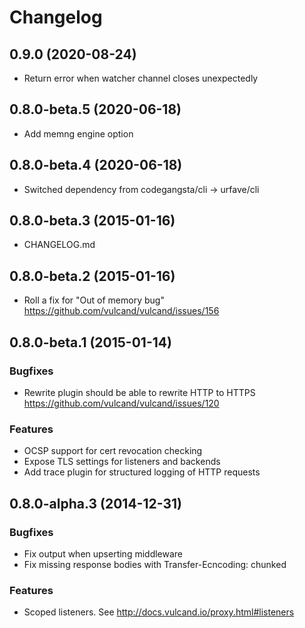 # Changelog

## 0.9.0 (2020-08-24)
* Return error when watcher channel closes unexpectedly

## 0.8.0-beta.5 (2020-06-18)

* Add memng engine option

## 0.8.0-beta.4 (2020-06-18)

* Switched dependency from codegangsta/cli -> urfave/cli

## 0.8.0-beta.3 (2015-01-16)

* CHANGELOG.md

## 0.8.0-beta.2 (2015-01-16)

* Roll a fix for "Out of memory bug" https://github.com/vulcand/vulcand/issues/156

## 0.8.0-beta.1 (2015-01-14)

### Bugfixes

* Rewrite plugin should be able to rewrite HTTP to HTTPS https://github.com/vulcand/vulcand/issues/120

### Features

* OCSP support for cert revocation checking
* Expose TLS settings for listeners and backends
* Add trace plugin for structured logging of HTTP requests

## 0.8.0-alpha.3 (2014-12-31)

### Bugfixes

* Fix output when upserting middleware
* Fix missing response bodies with Transfer-Ecncoding: chunked

### Features

* Scoped listeners. See http://docs.vulcand.io/proxy.html#listeners
